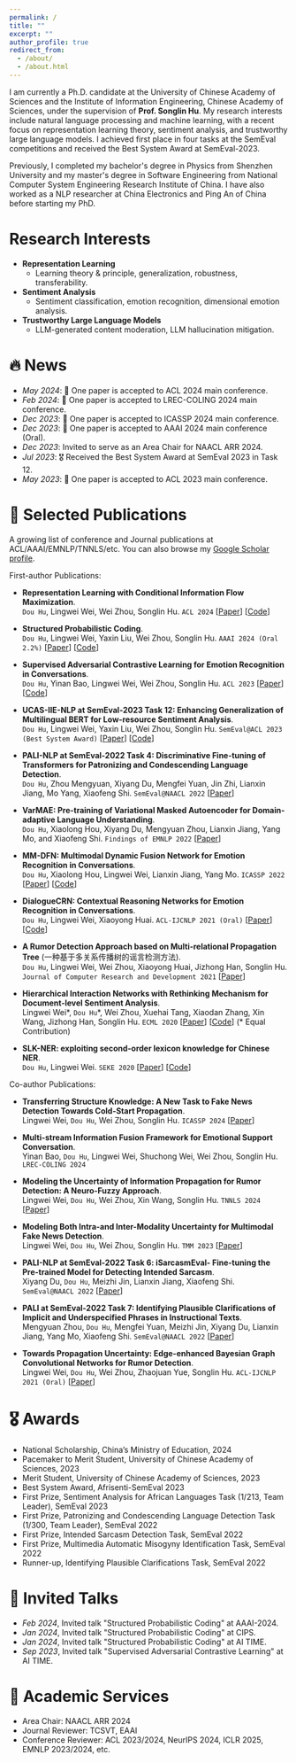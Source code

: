```yaml
---
permalink: /
title: ""
excerpt: ""
author_profile: true
redirect_from: 
  - /about/
  - /about.html
---
```



<span class='anchor' id='about-me'></span>
<span id="busuanzi_value_site_uv" style="display: none;"></span>
<span id="busuanzi_value_site_pv" style="display: none;"></span>


I am currently a Ph.D. candidate at the University of Chinese Academy of Sciences and the Institute of Information Engineering, Chinese Academy of Sciences, under the supervision of **Prof. Songlin Hu**. 
My research interests include natural language processing and machine learning, with a recent focus on representation learning theory, sentiment analysis, and trustworthy large language models. I achieved first place in four tasks at the SemEval competitions and received the Best System Award at SemEval-2023.

Previously, I completed my bachelor's degree in Physics from Shenzhen University and my master's degree in Software Engineering from National Computer System Engineering Research Institute of China. I have also worked as a NLP researcher at China Electronics and Ping An of China before starting my PhD. 

# Research Interests
- **Representation Learning**
  - Learning theory & principle, generalization, robustness, transferability.
- **Sentiment Analysis**
  - Sentiment classification, emotion recognition, dimensional emotion analysis.
- **Trustworthy Large Language Models**
  - LLM-generated content moderation, LLM hallucination mitigation.

# 🔥 News
- *May 2024*: 🎉 One paper is accepted to ACL 2024 main conference.
- *Feb 2024*: 🎉 One paper is accepted to LREC-COLING 2024 main conference.
- *Dec 2023*: 🎉 One paper is accepted to ICASSP 2024 main conference.
- *Dec 2023*: 🎉 One paper is accepted to AAAI 2024 main conference (Oral).
- *Dec 2023*: Invited to serve as an Area Chair for NAACL ARR 2024.
- *Jul 2023*: 🎖 Received the Best System Award at SemEval 2023 in Task 12.
- *May 2023*: 🎉 One paper is accepted to ACL 2023 main conference.


# 📖 Selected Publications
A growing list of conference and Journal publications at ACL/AAAI/EMNLP/TNNLS/etc. You can also browse my [Google Scholar profile](https://scholar.google.com/citations?user=cSUULYAAAAAJ). 

First-author Publications:

- **Representation Learning with Conditional Information Flow Maximization**. \
  ``Dou Hu``, Lingwei Wei, Wei Zhou, Songlin Hu.
  ``ACL 2024`` [[Paper](https://aclanthology.org/2024.acl-long.759/)] [[Code](https://github.com/zerohd4869/CIFM)]
  
- **Structured Probabilistic Coding**. \
  ``Dou Hu``, Lingwei Wei, Yaxin Liu, Wei Zhou, Songlin Hu.
  ``AAAI 2024 (Oral 2.2%)`` [[Paper](https://ojs.aaai.org/index.php/AAAI/article/view/29142)] [[Code](https://github.com/zerohd4869/SPC)]

- **Supervised Adversarial Contrastive Learning for Emotion Recognition in Conversations**. \
  ``Dou Hu``, Yinan Bao, Lingwei Wei, Wei Zhou, Songlin Hu.
  ``ACL 2023`` [[Paper](https://aclanthology.org/2023.acl-long.606/)] [[Code](https://github.com/zerohd4869/SACL)]

- **UCAS-IIE-NLP at SemEval-2023 Task 12: Enhancing Generalization of Multilingual BERT for Low-resource Sentiment Analysis**. \
  ``Dou Hu``, Lingwei Wei, Yaxin Liu, Wei Zhou, Songlin Hu. ``SemEval@ACL 2023 (Best System Award)``
  [[Paper](https://aclanthology.org/2023.semeval-1.255/)] [[Code](https://github.com/zerohd4869/SACL/tree/main/SACL-XLMR)]

- **PALI-NLP at SemEval-2022 Task 4: Discriminative Fine-tuning of Transformers for Patronizing and Condescending Language Detection**. \
  ``Dou Hu``, Zhou Mengyuan, Xiyang Du, Mengfei Yuan, Jin Zhi, Lianxin Jiang, Mo Yang, Xiaofeng Shi.
  ``SemEval@NAACL 2022`` [[Paper](https://aclanthology.org/2022.semeval-1.43.pdf)] 

- **VarMAE: Pre-training of Variational Masked Autoencoder for Domain-adaptive Language Understanding**.  \
  ``Dou Hu``, Xiaolong Hou, Xiyang Du, Mengyuan Zhou, Lianxin Jiang, Yang Mo, and Xiaofeng Shi.
  ``Findings of EMNLP 2022`` [[Paper](https://aclanthology.org/2022.findings-emnlp.468/)]

- **MM-DFN: Multimodal Dynamic Fusion Network for Emotion Recognition in Conversations**. \
  ``Dou Hu``, Xiaolong Hou, Lingwei Wei, Lianxin Jiang, Yang Mo.
  ``ICASSP 2022`` [[Paper](https://arxiv.org/abs/2203.02385)] [[Code](https://github.com/zerohd4869/MM-DFN)]

- **DialogueCRN: Contextual Reasoning Networks for Emotion Recognition in Conversations**. \
  ``Dou Hu``, Lingwei Wei, Xiaoyong Huai.
  ``ACL-IJCNLP 2021 (Oral)`` [[Paper](https://aclanthology.org/2021.acl-long.547/)] [[Code](https://github.com/zerohd4869/DialogueCRN)]

- **A Rumor Detection Approach based on Multi-relational Propagation Tree** (一种基于多关系传播树的谣言检测方法). \
  ``Dou Hu``, Lingwei Wei, Wei Zhou, Xiaoyong Huai, Jizhong Han, Songlin Hu.
  ``Journal of Computer Research and Development 2021`` [[Paper](https://crad.ict.ac.cn/cn/article/doi/10.7544/issn1000-1239.2021.20200810)] 

- **Hierarchical Interaction Networks with Rethinking Mechanism for Document-level Sentiment Analysis**. \
  Lingwei Wei\*, ``Dou Hu``\*, Wei Zhou, Xuehai Tang, Xiaodan Zhang, Xin Wang, Jizhong Han, Songlin Hu.
  ``ECML 2020`` [[Paper](https://arxiv.org/abs/2007.08445)] [[Code](https://github.com/zerohd4869/HIN-SR)] (\* Equal Contribution)

- **SLK-NER: exploiting second-order lexicon knowledge for Chinese NER**. \
  ``Dou Hu``, Lingwei Wei.
  ``SEKE 2020`` [[Paper](https://arxiv.org/abs/2007.08416)] [[Code](https://github.com/zerohd4869/SLK-NER)]


Co-author Publications:

- **Transferring Structure Knowledge: A New Task to Fake News Detection Towards Cold-Start Propagation**. \
  Lingwei Wei, ``Dou Hu``, Wei Zhou, Songlin Hu.
  ``ICASSP 2024`` [[Paper](https://ieeexplore.ieee.org/abstract/document/10447588/)]
  
- **Multi-stream Information Fusion Framework for Emotional Support Conversation**. \
  Yinan Bao, ``Dou Hu``, Lingwei Wei, Shuchong Wei, Wei Zhou, Songlin Hu. ``LREC-COLING 2024``

- **Modeling the Uncertainty of Information Propagation for Rumor Detection: A Neuro-Fuzzy Approach**. \
  Lingwei Wei, ``Dou Hu``, Wei Zhou, Xin Wang, Songlin Hu.
  ``TNNLS 2024`` [[Paper](https://ieeexplore.ieee.org/document/9837882)]

- **Modeling Both Intra-and Inter-Modality Uncertainty for Multimodal Fake News Detection**.  \
  Lingwei Wei, ``Dou Hu``, Wei Zhou, Songlin Hu.
  ``TMM 2023`` [[Paper](https://ieeexplore.ieee.org/document/10261246)]

- **PALI-NLP at SemEval-2022 Task 6: iSarcasmEval- Fine-tuning the Pre-trained Model for Detecting Intended Sarcasm**. \
  Xiyang Du, ``Dou Hu``, Meizhi Jin, Lianxin Jiang, Xiaofeng Shi.
  ``SemEval@NAACL 2022`` [[Paper](https://aclanthology.org/2022.semeval-1.112/)] 

- **PALI at SemEval-2022 Task 7: Identifying Plausible Clarifications of Implicit and Underspecified Phrases in Instructional Texts**. \
  Mengyuan Zhou, ``Dou Hu``, Mengfei Yuan, Meizhi Jin, Xiyang Du, Lianxin Jiang, Yang Mo, Xiaofeng Shi.
  ``SemEval@NAACL 2022`` [[Paper](https://aclanthology.org/2022.semeval-1.153/)] 

- **Towards Propagation Uncertainty: Edge-enhanced Bayesian Graph Convolutional Networks for Rumor Detection**. \
  Lingwei Wei, ``Dou Hu``, Wei Zhou, Zhaojuan Yue, Songlin Hu.
  ``ACL-IJCNLP 2021 (Oral)`` [[Paper](https://aclanthology.org/2021.acl-long.297/)] 




# 🎖 Awards
- National Scholarship, China’s Ministry of Education, 2024
- Pacemaker to Merit Student, University of Chinese Academy of Sciences, 2023
- Merit Student, University of Chinese Academy of Sciences, 2023
- Best System Award, Afrisenti-SemEval 2023
- First Prize, Sentiment Analysis for African Languages Task (1/213, Team Leader), SemEval 2023
- First Prize, Patronizing and Condescending Language Detection Task (1/300, Team Leader), SemEval 2022
- First Prize, Intended Sarcasm Detection Task, SemEval 2022
- First Prize, Multimedia Automatic Misogyny Identification Task, SemEval 2022
- Runner-up, Identifying Plausible Clarifications Task, SemEval 2022


# 💬 Invited Talks
- *Feb 2024*, Invited talk "Structured Probabilistic Coding" at AAAI-2024.
- *Jan 2024*, Invited talk "Structured Probabilistic Coding" at CIPS.
- *Jan 2024*, Invited talk "Structured Probabilistic Coding" at AI TIME.
- *Sep 2023*, Invited talk "Supervised Adversarial Contrastive Learning" at AI TIME.

# 📝 Academic Services
- Area Chair: NAACL ARR 2024
- Journal Reviewer: TCSVT, EAAI
- Conference Reviewer: ACL 2023/2024, NeurIPS 2024, ICLR 2025, EMNLP 2023/2024, etc.
